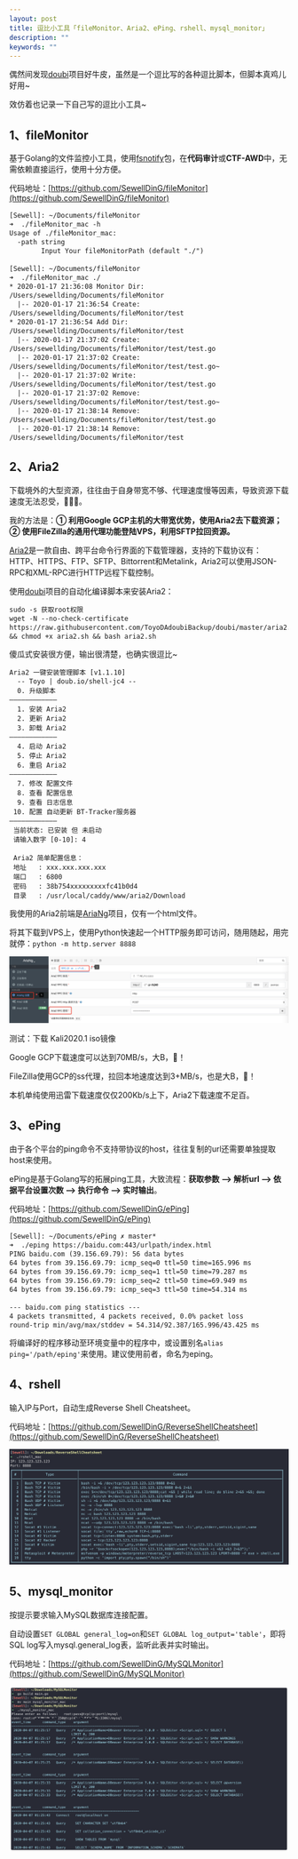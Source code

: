 ```yaml
---
layout: post
title: 逗比小工具「fileMonitor、Aria2、ePing、rshell、mysql_monitor」
description: ""
keywords: ""
---
```


偶然间发现[doubi](https://github.com/ToyoDAdoubiBackup/doubi)项目好牛皮，虽然是一个逗比写的各种逗比脚本，但脚本真鸡儿好用~

效仿着也记录一下自己写的逗比小工具~

## 1、fileMonitor

基于Golang的文件监控小工具，使用[fsnotify](https://github.com/fsnotify/fsnotify)包，在**代码审计**或**CTF-AWD**中，无需依赖直接运行，使用十分方便。

代码地址：[https://github.com/SewellDinG/fileMonitor](https://github.com/SewellDinG/fileMonitor)

```
[Sewell]: ~/Documents/fileMonitor
➜  ./fileMonitor_mac -h
Usage of ./fileMonitor_mac:
  -path string
    	Input Your fileMonitorPath (default "./")

[Sewell]: ~/Documents/fileMonitor
➜  ./fileMonitor_mac ./
* 2020-01-17 21:36:08 Monitor Dir: /Users/sewellding/Documents/fileMonitor
  |-- 2020-01-17 21:36:54 Create: /Users/sewellding/Documents/fileMonitor/test
* 2020-01-17 21:36:54 Add Dir: /Users/sewellding/Documents/fileMonitor/test
  |-- 2020-01-17 21:37:02 Create: /Users/sewellding/Documents/fileMonitor/test/test.go
  |-- 2020-01-17 21:37:02 Create: /Users/sewellding/Documents/fileMonitor/test/test.go~
  |-- 2020-01-17 21:37:02 Write: /Users/sewellding/Documents/fileMonitor/test/test.go
  |-- 2020-01-17 21:37:02 Remove: /Users/sewellding/Documents/fileMonitor/test/test.go~
  |-- 2020-01-17 21:38:14 Remove: /Users/sewellding/Documents/fileMonitor/test/test.go
  |-- 2020-01-17 21:38:14 Remove: /Users/sewellding/Documents/fileMonitor/test
```

## 2、Aria2

下载境外的大型资源，往往由于自身带宽不够、代理速度慢等因素，导致资源下载速度无法忍受，🐢🐢🐢。

我的方法是：**① 利用Google GCP主机的大带宽优势，使用Aria2去下载资源；② 使用FileZilla的通用代理功能登陆VPS，利用SFTP拉回资源。**

[Aria2](https://github.com/aria2/aria2)是一款自由、跨平台命令行界面的下载管理器，支持的下载协议有：HTTP、HTTPS、FTP、SFTP、Bittorrent和Metalink，Aria2可以使用JSON-RPC和XML-RPC进行HTTP远程下载控制。

使用[doubi](https://github.com/ToyoDAdoubiBackup/doubi)项目的自动化编译脚本来安装Aria2：

```
sudo -s 获取root权限
wget -N --no-check-certificate https://raw.githubusercontent.com/ToyoDAdoubiBackup/doubi/master/aria2.sh && chmod +x aria2.sh && bash aria2.sh
```

傻瓜式安装很方便，输出很清楚，也确实很逗比~

```
Aria2 一键安装管理脚本 [v1.1.10]
  -- Toyo | doub.io/shell-jc4 --
  0. 升级脚本
————————————
  1. 安装 Aria2
  2. 更新 Aria2
  3. 卸载 Aria2
————————————
  4. 启动 Aria2
  5. 停止 Aria2
  6. 重启 Aria2
————————————
  7. 修改 配置文件
  8. 查看 配置信息
  9. 查看 日志信息
 10. 配置 自动更新 BT-Tracker服务器
————————————
 当前状态: 已安装 但 未启动
 请输入数字 [0-10]: 4
 
 Aria2 简单配置信息：
 地址   : xxx.xxx.xxx.xxx
 端口   : 6800
 密码   : 38b754xxxxxxxxxfc41b0d4
 目录   : /usr/local/caddy/www/aria2/Download
```

我使用的Aria2前端是[AriaNg](https://github.com/mayswind/AriaNg)项目，仅有一个html文件。

将其下载到VPS上，使用Python快速起一个HTTP服务即可访问，随用随起，用完就停：`python -m http.server 8888`

![doubi_1](/assets/images/2020-01-29/doubi_1.png)

测试：下载 Kali2020.1 iso镜像

Google GCP下载速度可以达到70MB/s，大B，🐂！

FileZilla使用GCP的ss代理，拉回本地速度达到3+MB/s，也是大B，🐂！

本机单纯使用迅雷下载速度仅仅200Kb/s上下，Aria2下载速度不足百。

## 3、ePing

由于各个平台的ping命令不支持带协议的host，往往复制的url还需要单独提取host来使用。

ePing是基于Golang写的拓展ping工具，大致流程：**获取参数 --> 解析url --> 依据平台设置次数 --> 执行命令 --> 实时输出**。

代码地址：[https://github.com/SewellDinG/ePing](https://github.com/SewellDinG/ePing)

```
[Sewell]: ~/Documents/ePing ✗ master*
➜  ./eping https://baidu.com:443/urlpath/index.html
PING baidu.com (39.156.69.79): 56 data bytes
64 bytes from 39.156.69.79: icmp_seq=0 ttl=50 time=165.996 ms
64 bytes from 39.156.69.79: icmp_seq=1 ttl=50 time=79.287 ms
64 bytes from 39.156.69.79: icmp_seq=2 ttl=50 time=69.949 ms
64 bytes from 39.156.69.79: icmp_seq=3 ttl=50 time=54.314 ms

--- baidu.com ping statistics ---
4 packets transmitted, 4 packets received, 0.0% packet loss
round-trip min/avg/max/stddev = 54.314/92.387/165.996/43.425 ms
```

将编译好的程序移动至环境变量中的程序中，或设置别名`alias ping='/path/eping'`来使用。建议使用前者，命名为eping。

## 4、rshell

输入IP与Port，自动生成Reverse Shell Cheatsheet。

代码地址：[https://github.com/SewellDinG/ReverseShellCheatsheet](https://github.com/SewellDinG/ReverseShellCheatsheet)

![rshell](https://github.com/SewellDinG/ReverseShellCheatsheet/raw/master/demo.png)

## 5、mysql_monitor

按提示要求输入MySQL数据库连接配置。

自动设置`SET GLOBAL general_log=on`和`SET GLOBAL log_output='table'`，即将SQL log写入mysql.general_log表，监听此表并实时输出。

代码地址：[https://github.com/SewellDinG/MySQLMonitor](https://github.com/SewellDinG/MySQLMonitor)

[![demo](https://github.com/SewellDinG/MySQLMonitor/raw/master/demo.png)](https://github.com/SewellDinG/MySQLMonitor/blob/master/demo.png)